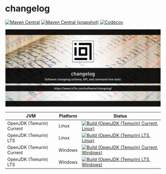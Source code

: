 changelog
===

[![Maven Central](https://img.shields.io/maven-central/v/com.io7m.changelog/com.io7m.changelog.svg?style=flat-square)](http://search.maven.org/#search%7Cga%7C1%7Cg%3A%22com.io7m.changelog%22)
[![Maven Central (snapshot)](https://img.shields.io/nexus/s/com.io7m.changelog/com.io7m.changelog?server=https%3A%2F%2Fs01.oss.sonatype.org&style=flat-square)](https://s01.oss.sonatype.org/content/repositories/snapshots/com/io7m/changelog/)
[![Codecov](https://img.shields.io/codecov/c/github/io7m/changelog.svg?style=flat-square)](https://codecov.io/gh/io7m/changelog)

![com.io7m.changelog](./src/site/resources/changelog.jpg?raw=true)

| JVM | Platform | Status |
|-----|----------|--------|
| OpenJDK (Temurin) Current | Linux | [![Build (OpenJDK (Temurin) Current, Linux)](https://img.shields.io/github/actions/workflow/status/io7m/changelog/main.linux.temurin.current.yml)](https://github.com/io7m/changelog/actions?query=workflow%3Amain.linux.temurin.current)|
| OpenJDK (Temurin) LTS | Linux | [![Build (OpenJDK (Temurin) LTS, Linux)](https://img.shields.io/github/actions/workflow/status/io7m/changelog/main.linux.temurin.lts.yml)](https://github.com/io7m/changelog/actions?query=workflow%3Amain.linux.temurin.lts)|
| OpenJDK (Temurin) Current | Windows | [![Build (OpenJDK (Temurin) Current, Windows)](https://img.shields.io/github/actions/workflow/status/io7m/changelog/main.windows.temurin.current.yml)](https://github.com/io7m/changelog/actions?query=workflow%3Amain.windows.temurin.current)|
| OpenJDK (Temurin) LTS | Windows | [![Build (OpenJDK (Temurin) LTS, Windows)](https://img.shields.io/github/actions/workflow/status/io7m/changelog/main.windows.temurin.lts.yml)](https://github.com/io7m/changelog/actions?query=workflow%3Amain.windows.temurin.lts)|
